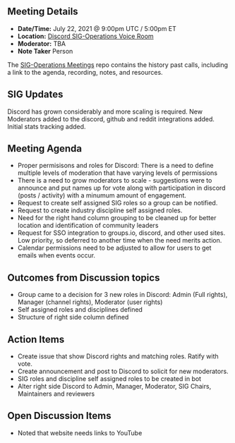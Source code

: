 ## Meeting Details

- **Date/Time:** July 22, 2021 @ 9:00pm UTC / 5:00pm ET
- **Location:** [Discord SIG-Operations Voice Room](https://discord.gg/79NRgDuhT4)
- **Moderator:** TBA
- **Note Taker** Person

The [SIG-Operations Meetings](https://github.com/o3de/sig-operations/tree/main/meetings) repo contains the history past calls, including a link to the agenda, recording, notes, and resources.

## SIG Updates

Discord has grown considerably and more scaling is required. 
New Moderators added to the discord, github and reddit integrations added.
Initial stats tracking added.

## Meeting Agenda

 - Proper permisisons and roles for Discord: There is a need to define multiple levels of moderation that have varying levels of permissions
 - There is a need to grow moderators to scale - suggestions were to announce and put names up for vote along with participation in discord (posts / activity) with a minumum amount of engagement.
 - Request to create self assigned SIG roles so a group can be notified.
 - Request to create industry discipline self assigned roles.
 - Need for the right hand column grouping to be cleaned up for better location and identification of community leaders
 - Request for SSO integration to groups.io, discord, and other used sites. Low priority, so deferred to another time when the need merits action.
 - Calendar permissions need to be adjusted to allow for users to get emails when events occur.

## Outcomes from Discussion topics

 - Group came to a decision for 3 new roles in Discord: Admin (Full rights), Manager (channel rights), Moderator (user rights)
 - Self assigned roles and disciplines defined
 - Structure of right side column defined
 
## Action Items

 - Create issue that show Discord rights and matching roles. Ratify with vote.
 - Create announcement and post to Discord to solicit for new moderators.
 - SIG roles and discipline self assigned roles to be created in bot
 - Alter right side Discord to Admin, Manager, Moderator, SIG Chairs, Maintainers and reviewers

## Open Discussion Items

 - Noted that website needs links to YouTube
 
